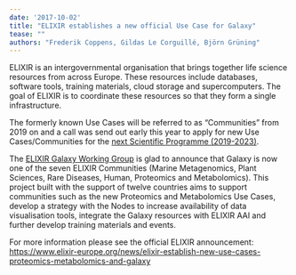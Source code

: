 ```yaml
---
date: '2017-10-02'
title: "ELIXIR establishes a new official Use Case for Galaxy"
tease: ""
authors: "Frederik Coppens, Gildas Le Corguillé, Björn Grüning"
---
```


ELIXIR is an intergovernmental organisation that brings together life science resources from across Europe.
These resources include databases, software tools, training materials, cloud storage and supercomputers.
The goal of ELIXIR is to coordinate these resources so that they form a single infrastructure.

The formerly known Use Cases will be referred to as “Communities” from 2019 on and a call was send out early
this year to apply for new Use Cases/Communities for the [next Scientific Programme (2019-2023)](https://www.elixir-europe.org/about-us/what-we-do/elixir-programme-2019-2023).

The [ELIXIR Galaxy Working Group](https://www.elixir-europe.org/about/groups/galaxy-wg) is glad to announce that Galaxy is now one of the seven ELIXIR Communities
(Marine Metagenomics, Plant Sciences, Rare Diseases, Human, Proteomics and Metabolomics).
This project built with the support of twelve countries aims to
support communities such as the new Proteomics and Metabolomics Use Cases,
develop a strategy with the Nodes to increase availability of data visualisation tools,
integrate the Galaxy resources with ELIXIR AAI and further develop training materials and events.

For more information please see the official ELIXIR announcement:
https://www.elixir-europe.org/news/elixir-establish-new-use-cases-proteomics-metabolomics-and-galaxy

 
